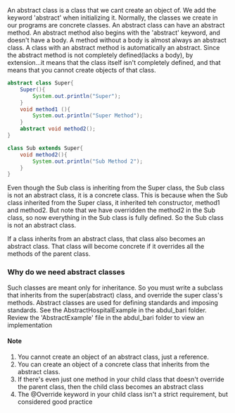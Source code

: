 An abstract class is a class that we cant create an object of. We add the keyword 'abstract' when initializing it. Normally, the classes we create in our programs are concrete classes. 
An abstract class can have an abstract method. An abstract method also begins with the 'abstract' keyword, and doesn't have a body. A method without a body is almost always an abstract class. A class with an abstract method is automatically an abstract. Since the abstract method is not completely defined(lacks a body), by extension...it means that the class itself isn't completely defined, and that means that you cannot create objects of that class.

```java
abstract class Super{
    Super(){
        System.out.println("Super");
    }
    void method1 (){
        System.out.println("Super Method");
    }
    abstract void method2();
}

class Sub extends Super{
    void method2(){
        System.out.println("Sub Method 2");
    }
}
```

Even though the Sub class is inheriting from the Super class, the Sub class is not an abstract class, it is a concrete class. This is because when the Sub class inherited from the Super class, it inherited teh constructor, method1 and method2. But note that we have overridden the method2 in the Sub class, so now everything in the Sub class is fully defined. So the Sub class is not an abstract class.

If a class inherits from an abstract class, that class also becomes an abstract class. That class will become concrete if it overrides all the methods of the parent class.

### Why do we need abstract classes
Such classes are meant only for inheritance. So you must write a subclass that inherits from the super(abstract) class, and override the super class's methods. Abstract classes are used for defining standards and imposing standards. See the AbstractHospitalExample in the abdul_bari folder.
Review the 'AbstractExample' file in the abdul_bari folder to view an implementation

#### Note
1. You cannot create an object of an abstract class, just a reference.
2. You can create an object of a concrete class that inherits from the abstract class.
3. If there's even just one method in your child class that doesn't override the parent class, then the child class becomes an abstract class
4. The @Override keyword in your child class isn't a strict requirement, but considered good practice